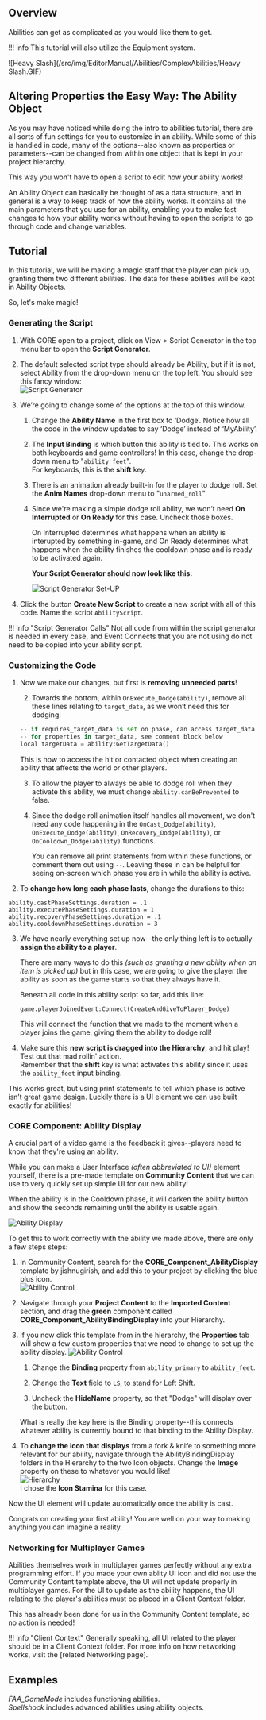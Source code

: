 ## Overview

Abilities can get as complicated as you would like them to get. 

!!! info
    This tutorial will also utilize the Equipment system.

![Heavy Slash](/src/img/EditorManual/Abilities/ComplexAbilities/Heavy Slash.GIF)

## Altering Properties the Easy Way: The Ability Object

As you may have noticed while doing the intro to abilities tutorial, there are all sorts of fun settings for you to customize in an ability. While some of this is handled in code, many of the options--also known as properties or parameters--can be changed from within one object that is kept in your project hierarchy.

This way you won't have to open a script to edit how your ability works!

An Ability Object can basically be thought of as a data structure, and in general is a way to keep track of how the ability works. It contains all the main parameters that you use for an ability, enabling you to make fast changes to how your ability works without having to open the scripts to go through code and change variables.

## Tutorial

In this tutorial, we will be making a magic staff that the player can pick up, granting them two different abilities. The data for these abilities will be kept in Ability Objects.

So, let's make magic!

### Generating the Script

1. With CORE open to a project, click on View > Script Generator in the top menu bar to open the **Script Generator**.

2. The default selected script type should already be Ability, but if it is not, select Ability from the drop-down menu on the top left. You should see this fancy window:  
 ![Script Generator](/src/img/EditorManual/Abilities/scriptGenerator.PNG)

3. We’re going to change some of the options at the top of this window.
    1. Change the **Ability Name** in the first box to ‘Dodge’. Notice how all the code in the window updates to say ‘Dodge’ instead of ‘MyAbility’.

    2. The **Input Binding** is which button this ability is tied to. This works on both keyboards and game controllers! In this case, change the drop-down menu to "`ability_feet`".  
     For keyboards, this is the **shift** key.

    3. There is an animation already built-in for the player to dodge roll. Set the **Anim Names** drop-down menu to "`unarmed_roll`"

    4. Since we're making a simple dodge roll ability, we won’t need **On Interrupted** or **On Ready** for this case. Uncheck those boxes.  

         On Interrupted determines what happens when an ability is interupted by something in-game, and On Ready determines what happens when the ability finishes the cooldown phase and is ready to be activated again.  

         **Your Script Generator should now look like this:**

         ![Script Generator Set-UP](/src/img/EditorManual/Abilities/scriptGeneratorCorrect.PNG)

4. Click the button **Create New Script** to create a new script with all of this code. Name the script `AbilityScript`.

!!! info "Script Generator Calls"
    Not all code from within the script generator is needed in every case, and Event Connects that you are not using do not need to be copied into your ability script.

### Customizing the Code

1. Now we make our changes, but first is **removing unneeded parts**!

    2. Towards the bottom, within `OnExecute_Dodge(ability)`, remove all these lines relating to `target_data`, as we won’t need this for dodging:  
    ```python
    -- if requires_target_data is set on phase, can access target_data 
	-- for properties in target_data, see comment block below
	local targetData = ability:GetTargetData()
    ```  
     This is how to access the hit or contacted object when creating an ability that affects the world or other players.

    3. To allow the player to always be able to dodge roll when they activate this ability, we must change `ability.canBePrevented` to false.

    4. Since the dodge roll animation itself handles all movement, we don't need any code happening in the `OnCast_Dodge(ability)`, `OnExecute_Dodge(ability)`, `OnRecovery_Dodge(ability)`, or `OnCooldown_Dodge(ability)` functions.  

        You can remove all print statements from within these functions, or comment them out using `--`. Leaving these in can be helpful for seeing on-screen which phase you are in while the ability is active.

2. To **change how long each phase lasts**, change the durations to this:  
```
ability.castPhaseSettings.duration = .1
ability.executePhaseSettings.duration = 1
ability.recoveryPhaseSettings.duration = .1
ability.cooldownPhaseSettings.duration = 3
```

3. We have nearly everything set up now--the only thing left is to actually **assign the ability to a player**.  

    There are many ways to do this *(such as granting a new ability when an item is picked up)* but in this case, we are going to give the player the ability as soon as the game starts so that they always have it.  

    Beneath all code in this ability script so far, add this line:  

    `game.playerJoinedEvent:Connect(CreateAndGiveToPlayer_Dodge)`  

    This will connect the function that we made to the moment when a player joins the game, giving them the ability to dodge roll!

4. Make sure this **new script is dragged into the Hierarchy**, and hit play! Test out that mad rollin' action.  
 Remember that the **shift** key is what activates this ability since it uses the `ability_feet` input binding.

This works great, but using print statements to tell which phase is active isn’t great game design. Luckily there is a UI element we can use built exactly for abilities!

### CORE Component: Ability Display

A crucial part of a video game is the feedback it gives--players need to know that they're using an ability.

While you can make a User Interface *(often abbreviated to UI)* element yourself, there is a pre-made template on **Community Content** that we can use to very quickly set up simple UI for our new ability!

When the ability is in the Cooldown phase, it will darken the ability button and show the seconds remaining until the ability is usable again.

![Ability Display](/src/img/EditorManual/Abilities/abilityDisplay.GIF)

To get this to work correctly with the ability we made above, there are only a few steps steps:

1. In Community Content, search for the **CORE_Component_AbilityDisplay** template by jishnugirish, and add this to your project by clicking the blue plus icon.  
  ![Ability Control](/src/img/EditorManual/Abilities/CORE_Component_Ability.PNG)

2. Navigate through your **Project Content** to the **Imported Content** section, and drag the **green** component called **CORE_Component_AbilityBindingDisplay** into your Hierarchy.  

3. If you now click this template from in the hierarchy, the **Properties** tab will show a few custom properties that we need to change to set up the ability display.
  ![Ability Control](/src/img/EditorManual/Abilities/AbilityButtonProperties.PNG)  
      1. Change the **Binding** property from `ability_primary` to `ability_feet`. 

      2. Change the **Text** field to `LS`, to stand for Left Shift. 

      3. Uncheck the **HideName** property, so that "Dodge" will display over the button.  

      What is really the key here is the Binding property--this connects whatever ability is currently bound to that binding to the Ability Display.

4. To **change the icon that displays** from a fork & knife to something more relevant for our ability, navigate through the AbilityBindingDisplay folders in the Hierarchy to the two Icon objects. Change the **Image** property on these to whatever you would like!  
 ![Hierarchy](/src/img/EditorManual/Abilities/ComponentHierarchy.PNG)  
     I chose the **Icon Stamina** for this case. 

Now the UI element will update automatically once the ability is cast.

Congrats on creating your first ability! You are well on your way to making anything you can imagine a reality.

### Networking for Multiplayer Games

Abilities themselves work in multiplayer games perfectly without any extra programming effort. If you made your own ablity UI icon and did not use the Community Content template above, the UI will not update properly in multiplayer games. For the UI to update as the ability happens, the UI relating to the player's abilities must be placed in a Client Context folder. 

This has already been done for us in the Community Content template, so no action is needed!

!!! info "Client Context"
    Generally speaking, all UI related to the player should be in a Client Context folder. For more info on how networking works, visit the [related Networking page].

## Examples

*FAA_GameMode* includes functioning abilities.  
*Spellshock* includes advanced abilities using ability objects. 